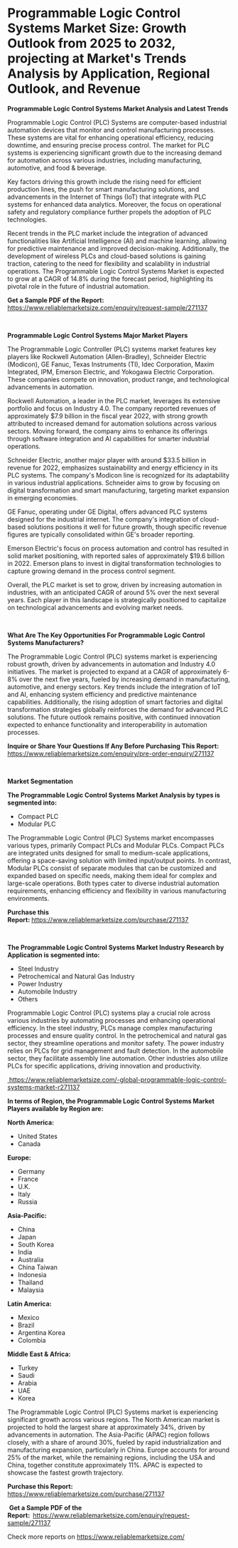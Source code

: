 <p><h1>Programmable Logic Control Systems Market Size: Growth Outlook from 2025 to 2032, projecting at Market's Trends Analysis by Application, Regional Outlook, and Revenue</h1></p><p><strong>Programmable Logic Control Systems Market Analysis and Latest Trends</strong></p>
<p><p>Programmable Logic Control (PLC) Systems are computer-based industrial automation devices that monitor and control manufacturing processes. These systems are vital for enhancing operational efficiency, reducing downtime, and ensuring precise process control. The market for PLC systems is experiencing significant growth due to the increasing demand for automation across various industries, including manufacturing, automotive, and food & beverage. </p><p>Key factors driving this growth include the rising need for efficient production lines, the push for smart manufacturing solutions, and advancements in the Internet of Things (IoT) that integrate with PLC systems for enhanced data analytics. Moreover, the focus on operational safety and regulatory compliance further propels the adoption of PLC technologies.</p><p>Recent trends in the PLC market include the integration of advanced functionalities like Artificial Intelligence (AI) and machine learning, allowing for predictive maintenance and improved decision-making. Additionally, the development of wireless PLCs and cloud-based solutions is gaining traction, catering to the need for flexibility and scalability in industrial operations. The Programmable Logic Control Systems Market is expected to grow at a CAGR of 14.8% during the forecast period, highlighting its pivotal role in the future of industrial automation.</p></p>
<p><strong>Get a Sample PDF of the Report:&nbsp;</strong> <a href="https://www.reliablemarketsize.com/enquiry/request-sample/271137?utm_campaign=2634&utm_medium=2&utm_source=Github&utm_content=ia&utm_term=11032025&utm_id=programmable-logic-control-systems">https://www.reliablemarketsize.com/enquiry/request-sample/271137</a></p>
<p>&nbsp;</p>
<p><strong>Programmable Logic Control Systems Major Market Players</strong></p>
<p><p>The Programmable Logic Controller (PLC) systems market features key players like Rockwell Automation (Allen-Bradley), Schneider Electric (Modicon), GE Fanuc, Texas Instruments (TI), Idec Corporation, Maxim Integrated, IPM, Emerson Electric, and Yokogawa Electric Corporation. These companies compete on innovation, product range, and technological advancements in automation.</p><p>Rockwell Automation, a leader in the PLC market, leverages its extensive portfolio and focus on Industry 4.0. The company reported revenues of approximately $7.9 billion in the fiscal year 2022, with strong growth attributed to increased demand for automation solutions across various sectors. Moving forward, the company aims to enhance its offerings through software integration and AI capabilities for smarter industrial operations.</p><p>Schneider Electric, another major player with around $33.5 billion in revenue for 2022, emphasizes sustainability and energy efficiency in its PLC systems. The company's Modicon line is recognized for its adaptability in various industrial applications. Schneider aims to grow by focusing on digital transformation and smart manufacturing, targeting market expansion in emerging economies.</p><p>GE Fanuc, operating under GE Digital, offers advanced PLC systems designed for the industrial internet. The company's integration of cloud-based solutions positions it well for future growth, though specific revenue figures are typically consolidated within GE's broader reporting.</p><p>Emerson Electric's focus on process automation and control has resulted in solid market positioning, with reported sales of approximately $19.6 billion in 2022. Emerson plans to invest in digital transformation technologies to capture growing demand in the process control segment.</p><p>Overall, the PLC market is set to grow, driven by increasing automation in industries, with an anticipated CAGR of around 5% over the next several years. Each player in this landscape is strategically positioned to capitalize on technological advancements and evolving market needs.</p></p>
<p>&nbsp;</p>
<p><strong>What Are The Key Opportunities For Programmable Logic Control Systems Manufacturers?</strong></p>
<p><p>The Programmable Logic Control (PLC) systems market is experiencing robust growth, driven by advancements in automation and Industry 4.0 initiatives. The market is projected to expand at a CAGR of approximately 6-8% over the next five years, fueled by increasing demand in manufacturing, automotive, and energy sectors. Key trends include the integration of IoT and AI, enhancing system efficiency and predictive maintenance capabilities. Additionally, the rising adoption of smart factories and digital transformation strategies globally reinforces the demand for advanced PLC solutions. The future outlook remains positive, with continued innovation expected to enhance functionality and interoperability in automation processes.</p></p>
<p><strong>Inquire or Share Your Questions If Any Before Purchasing This Report:</strong> <a href="https://www.reliablemarketsize.com/enquiry/pre-order-enquiry/271137?utm_campaign=2634&utm_medium=2&utm_source=Github&utm_content=ia&utm_term=11032025&utm_id=programmable-logic-control-systems">https://www.reliablemarketsize.com/enquiry/pre-order-enquiry/271137</a></p>
<p>&nbsp;</p>
<p><strong>Market Segmentation</strong></p>
<p><strong>The Programmable Logic Control Systems Market Analysis by types is segmented into:</strong></p>
<p><ul><li>Compact PLC</li><li>Modular PLC</li></ul></p>
<p><p>The Programmable Logic Control (PLC) Systems market encompasses various types, primarily Compact PLCs and Modular PLCs. Compact PLCs are integrated units designed for small to medium-scale applications, offering a space-saving solution with limited input/output points. In contrast, Modular PLCs consist of separate modules that can be customized and expanded based on specific needs, making them ideal for complex and large-scale operations. Both types cater to diverse industrial automation requirements, enhancing efficiency and flexibility in various manufacturing environments.</p></p>
<p><strong>Purchase this Report:&nbsp;</strong><a href="https://www.reliablemarketsize.com/purchase/271137?utm_campaign=2634&utm_medium=2&utm_source=Github&utm_content=ia&utm_term=11032025&utm_id=programmable-logic-control-systems">https://www.reliablemarketsize.com/purchase/271137</a></p>
<p>&nbsp;</p>
<p><strong>The Programmable Logic Control Systems Market Industry Research by Application is segmented into:</strong></p>
<p><ul><li>Steel Industry</li><li>Petrochemical and Natural Gas Industry</li><li>Power Industry</li><li>Automobile Industry</li><li>Others</li></ul></p>
<p><p>Programmable Logic Control (PLC) systems play a crucial role across various industries by automating processes and enhancing operational efficiency. In the steel industry, PLCs manage complex manufacturing processes and ensure quality control. In the petrochemical and natural gas sector, they streamline operations and monitor safety. The power industry relies on PLCs for grid management and fault detection. In the automobile sector, they facilitate assembly line automation. Other industries also utilize PLCs for specific applications, driving innovation and productivity.</p></p>
<p><a href="https://www.reliablemarketsize.com/-global-programmable-logic-control-systems-market-r271137?utm_campaign=2634&utm_medium=2&utm_source=Github&utm_content=ia&utm_term=11032025&utm_id=programmable-logic-control-systems">&nbsp;https://www.reliablemarketsize.com/-global-programmable-logic-control-systems-market-r271137</a></p>
<p><strong>In terms of Region, the Programmable Logic Control Systems Market Players available by Region are:</strong></p>
<p>
    <p> <strong> North America: </strong>
        <ul>
            <li>United States</li>
            <li>Canada</li>
        </ul>
        </p> 
    <p> <strong> Europe: </strong>
        <ul>
            <li>Germany</li>
            <li>France</li>
            <li>U.K.</li>
            <li>Italy</li>
            <li>Russia</li>
        </ul>
        </p> 
    <p> <strong> Asia-Pacific: </strong>
        <ul>
            <li>China</li>
            <li>Japan</li>
            <li>South Korea</li>
            <li>India</li>
            <li>Australia</li>
            <li>China Taiwan</li>
            <li>Indonesia</li>
            <li>Thailand</li>
            <li>Malaysia</li>
        </ul>
        </p> 
    <p> <strong> Latin America: </strong>
        <ul>
            <li>Mexico</li>
            <li>Brazil</li>
            <li>Argentina Korea</li>
            <li>Colombia</li>
        </ul>
        </p> 
    <p> <strong> Middle East & Africa: </strong>
        <ul>
            <li>Turkey</li>
            <li>Saudi</li>
            <li>Arabia</li>
            <li>UAE</li>
            <li>Korea</li>
        </ul>
    </p>
    </p>
<p><p>The Programmable Logic Control (PLC) Systems market is experiencing significant growth across various regions. The North American market is projected to hold the largest share at approximately 34%, driven by advancements in automation. The Asia-Pacific (APAC) region follows closely, with a share of around 30%, fueled by rapid industrialization and manufacturing expansion, particularly in China. Europe accounts for around 25% of the market, while the remaining regions, including the USA and China, together constitute approximately 11%. APAC is expected to showcase the fastest growth trajectory.</p></p>
<p><strong>Purchase this Report: </strong><a href="https://www.reliablemarketsize.com/purchase/271137?utm_campaign=2634&utm_medium=2&utm_source=Github&utm_content=ia&utm_term=11032025&utm_id=programmable-logic-control-systems">https://www.reliablemarketsize.com/purchase/271137</a></p>
<p>&nbsp;<strong>Get a Sample PDF of the Report:&nbsp;&nbsp;</strong><a href="https://www.reliablemarketsize.com/enquiry/request-sample/271137?utm_campaign=2634&utm_medium=2&utm_source=Github&utm_content=ia&utm_term=11032025&utm_id=programmable-logic-control-systems">https://www.reliablemarketsize.com/enquiry/request-sample/271137</a></p>
<p><strong></strong></p>
<p>Check more reports on <a href="https://www.reliablemarketsize.com/?utm_campaign=2634&utm_medium=2&utm_source=Github&utm_content=ia&utm_term=11032025&utm_id=programmable-logic-control-systems">https://www.reliablemarketsize.com/</a></p>